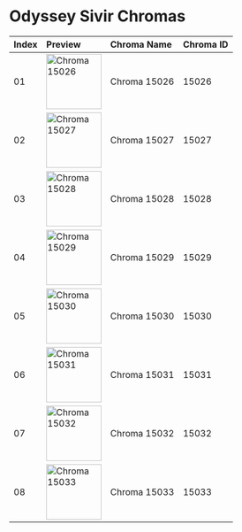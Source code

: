 # Odyssey Sivir Chromas

| Index | Preview | Chroma Name | Chroma ID |
|:---|:---|:---|:---|
| 01 | <img src='https://raw.communitydragon.org/latest/plugins/rcp-be-lol-game-data/global/default/v1/champion-chroma-images/15/15026.png' alt='Chroma 15026' width='100'> | Chroma 15026 | 15026 |
| 02 | <img src='https://raw.communitydragon.org/latest/plugins/rcp-be-lol-game-data/global/default/v1/champion-chroma-images/15/15027.png' alt='Chroma 15027' width='100'> | Chroma 15027 | 15027 |
| 03 | <img src='https://raw.communitydragon.org/latest/plugins/rcp-be-lol-game-data/global/default/v1/champion-chroma-images/15/15028.png' alt='Chroma 15028' width='100'> | Chroma 15028 | 15028 |
| 04 | <img src='https://raw.communitydragon.org/latest/plugins/rcp-be-lol-game-data/global/default/v1/champion-chroma-images/15/15029.png' alt='Chroma 15029' width='100'> | Chroma 15029 | 15029 |
| 05 | <img src='https://raw.communitydragon.org/latest/plugins/rcp-be-lol-game-data/global/default/v1/champion-chroma-images/15/15030.png' alt='Chroma 15030' width='100'> | Chroma 15030 | 15030 |
| 06 | <img src='https://raw.communitydragon.org/latest/plugins/rcp-be-lol-game-data/global/default/v1/champion-chroma-images/15/15031.png' alt='Chroma 15031' width='100'> | Chroma 15031 | 15031 |
| 07 | <img src='https://raw.communitydragon.org/latest/plugins/rcp-be-lol-game-data/global/default/v1/champion-chroma-images/15/15032.png' alt='Chroma 15032' width='100'> | Chroma 15032 | 15032 |
| 08 | <img src='https://raw.communitydragon.org/latest/plugins/rcp-be-lol-game-data/global/default/v1/champion-chroma-images/15/15033.png' alt='Chroma 15033' width='100'> | Chroma 15033 | 15033 |
